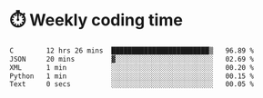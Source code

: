 
# :stopwatch: Weekly coding time
<!--START_SECTION:waka-->

```txt
C        12 hrs 26 mins  ████████████████████████▒   96.89 %
JSON     20 mins         ▓░░░░░░░░░░░░░░░░░░░░░░░░   02.69 %
XML      1 min           ░░░░░░░░░░░░░░░░░░░░░░░░░   00.20 %
Python   1 min           ░░░░░░░░░░░░░░░░░░░░░░░░░   00.15 %
Text     0 secs          ░░░░░░░░░░░░░░░░░░░░░░░░░   00.05 %
```

<!--END_SECTION:waka-->


<!-- <p> <img src="https://github-readme-stats.vercel.app/api?username=cozgerest&show_icons=true&hide_border=false" />  </p> -->

